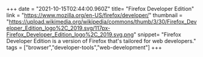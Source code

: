 +++
date = "2021-10-15T02:44:00.960Z"
title= "Firefox Developer Edition"
link = "https://www.mozilla.org/en-US/firefox/developer/"
thumbnail = "https://upload.wikimedia.org/wikipedia/commons/thumb/3/30/Firefox_Developer_Edition_logo%2C_2019.svg/117px-Firefox_Developer_Edition_logo%2C_2019.svg.png"
snippet= "Firefox Developer Edition is a version of Firefox that's tailored for web developers."
tags = ["browser","developer-tools","web-development"]
+++
